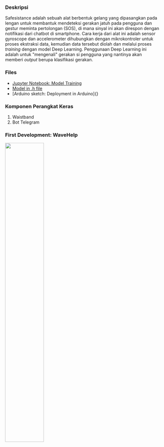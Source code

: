 ### Deskripsi

Safesistance adalah sebuah alat berbentuk gelang yang dipasangkan pada lengan untuk membantuk mendeteksi gerakan jatuh pada pengguna dan gestur meminta pertolongan (SOS), di mana sinyal ini akan direspon dengan notifikasi dari chatbot di smartphone. Cara kerja dari alat ini adalah sensor gyroscope dan accelerometer dihubungkan dengan mikrokontroler untuk proses ekstraksi data, kemudian data tersebut diolah dan melalui proses _training_ dengan model Deep Learning. Penggunaan Deep Learning ini adalah untuk "mengenali" gerakan si pengguna yang nantinya akan memberi _output_ berupa klasifikasi gerakan.  

### Files
- [Jupyter Notebook: Model Training](https://github.com/trinadia/safesistance/blob/main/safesistance_train_model.ipynb)
- [Model in .h file]()
- [Arduino sketch: Deployment in Arduino]{}
### Komponen Perangkat Keras
1. Waistband
2. Bot Telegram

### First Development: WaveHelp
[<img src="https://github.com/trinadia/safesistance/blob/main/wavehelp.jpg" width="50%">](https://www.youtube.com/watch?v=qZU4iV3DNYg "WaveHelp")
